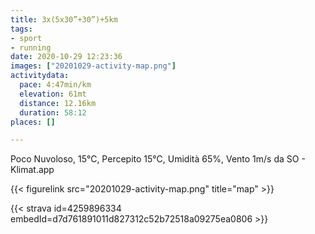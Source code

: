 ```yaml
---
title: 3x(5x30”+30”)+5km 
tags:
- sport
- running
date: 2020-10-29 12:23:36
images: ["20201029-activity-map.png"]
activitydata:
  pace: 4:47min/km
  elevation: 61mt
  distance: 12.16km
  duration: 58:12
places: []

---
```


Poco Nuvoloso, 15°C, Percepito 15°C, Umidità 65%, Vento 1m/s da SO - Klimat.app



{{< figurelink src="20201029-activity-map.png" title="map" >}}


{{< strava id=4259896334 embedId=d7d761891011d827312c52b72518a09275ea0806 >}}
